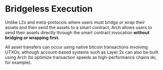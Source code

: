 # Bridgeless Execution

Unlike L2s and meta-protocols where users must bridge or wrap their assets and then send the assets to a smart contract, Arch allows users to send their assets directly through the smart contract invocation **without bridging or wrapping first.**

All asset transfers can occur using native bitcoin transactions involving UTXOs, although account-based systems such as Layer 2s can also be built using Arch (to optimize transaction speeds as high-performance chains do, for example).
